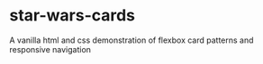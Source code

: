 # star-wars-cards
A vanilla html and css demonstration of flexbox card patterns and responsive navigation
